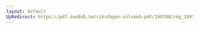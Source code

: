 ```yaml
---
layout: default
UpRedirect: https://pdf.swedeb.se/riksdagen-volumeG-pdf/199798/reg_199798/reg_199798_0045.pdf
---
```

